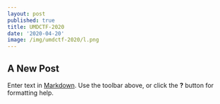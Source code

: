 ```yaml
---
layout: post
published: true
title: UMDCTF-2020
date: '2020-04-20'
image: /img/umdctf-2020/l.png
---
```

## A New Post

Enter text in [Markdown](http://daringfireball.net/projects/markdown/). Use the toolbar above, or click the **?** button for formatting help.
